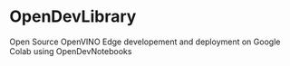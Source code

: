 # OpenDevLibrary
Open Source OpenVINO Edge developement and deployment on Google Colab using OpenDevNotebooks

